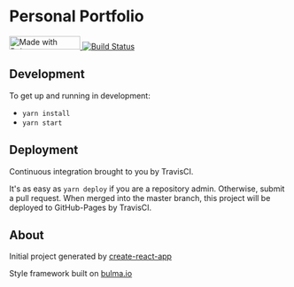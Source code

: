 # Personal Portfolio

<a href="https://bulma.io">
  <img src="https://bulma.io/images/made-with-bulma.png" alt="Made with Bulma" width="128" height="24">
</a>


<a href="https://travis-ci.org/ayrock-dev/ayrock-portfolio">
  <img src="https://travis-ci.org/ayrock-dev/ayrock-portfolio.svg?branch=master" alt="Build Status">
</a>

## Development 

To get up and running in development:
* `yarn install`
* `yarn start`

## Deployment

Continuous integration brought to you by TravisCI.

It's as easy as `yarn deploy` if you are a repository admin. Otherwise, submit a pull request. When merged into the master branch, this project will be deployed to GitHub-Pages by TravisCI.

## About

Initial project generated by [create-react-app](https://github.com/facebookincubator/create-react-app)

Style framework built on [bulma.io](http://bulma.io/)